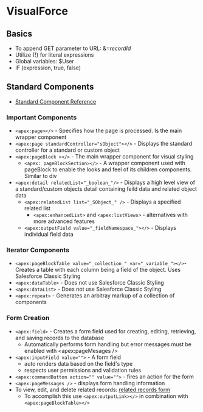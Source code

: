 # VisualForce
## Basics
* To append GET parameter to URL: &=_recordId_
* Utilize {!} for literal expressions
* Global variables: $User
* IF (expression, true, false)

## Standard Components
* [Standard Component Reference](https://developer.salesforce.com/docs/atlas.en-us.224.0.pages.meta/pages/pages_compref.htm?_ga=2.130643531.557902492.1665069460-1334770197.1660755932)

### Important Components
* `<apex:page></>` - Specifies how the page is processed. Is the main wrapper component
* `<apex:page standardController="sObject"></>` - Displays the standard controller for a standard or custom object
* `<apex:pageBlock ></>` - The main wrapper component for visual styling 
  * `<apex: pageBlockSection></>` - A wrapper component used with pageBlock to enable the looks and feel of its children components. Similar to div
* `<apex:detail relatedList="_boolean_"/>` - Displays a high level view of a standard/custom objects detail containing feild data and related object data
  * `<apex:relatedList list="_SObject_" />` - Displays a specified related list
    *  `<apex:enhancedList>` and `<apex:listViews>` - alternatives with more advanced features
  * `<apex:outputField value="_fieldNamespace_"></>` - Displays individual field data
### Iterator Components
* `<apex:pageBlockTable value="_collection_" var="_variable_"></>`- Creates a table with each column being a field of the object. Uses Salesforce Classic Styling
* `<apex:dataTable>` - Does not use Salesforce Classic Styling 
* `<apex:dataList>` - Does not use Salesforce Classic Styling 
* `<apex:repeat>` - Generates an arbitray markup of a collection of components

### Form Creation
* `<apex:field>` - Creates a form field used for creating, editing, retrieving, and saving records to the database
  *  Automatically performs form handling but error messages must be enabled with <apex:pageMesages />
 * `<apex:inputField value="">` - A form field
    * auto renders data based on the field's type
    * respects user permissions and validation rules
 * `<apex:commandButton action="" value="">` - fires an action for the form
 * `<apex:pageMessages />` - displays form handling information
 * To view, edit, and delete related records: [related records form]()
     *  To accomplish this use `<apex:outputLink></>` in combination with `<apex:pageBlockTable></>`
